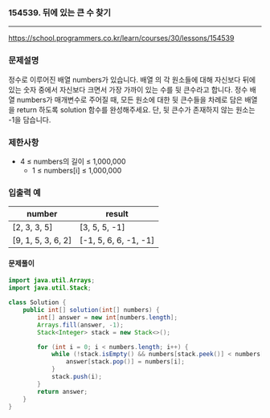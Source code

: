 ### 154539. 뒤에 있는 큰 수 찾기

---

https://school.programmers.co.kr/learn/courses/30/lessons/154539

### 문제설명

정수로 이루어진 배열 numbers가 있습니다. 배열 의 각 원소들에 대해 자신보다 뒤에 있는 숫자 중에서 자신보다 크면서 가장 가까이 있는 수를 뒷 큰수라고 합니다.
정수 배열 numbers가 매개변수로 주어질 때, 모든 원소에 대한 뒷 큰수들을 차례로 담은 배열을 return 하도록 solution 함수를 완성해주세요. 단, 뒷 큰수가 존재하지 않는 원소는 -1을 담습니다.

### 제한사항

- 4 ≤ numbers의 길이 ≤ 1,000,000
  - 1 ≤ numbers[i] ≤ 1,000,000

### 입출력 예


| number             | result                |
|--------------------|-----------------------|
| [2, 3, 3, 5]       | [3, 5, 5, -1]         |
| [9, 1, 5, 3, 6, 2] | [-1, 5, 6, 6, -1, -1] |

#### 문제풀이

```java
import java.util.Arrays;
import java.util.Stack;

class Solution {
    public int[] solution(int[] numbers) {
        int[] answer = new int[numbers.length];
        Arrays.fill(answer, -1);
        Stack<Integer> stack = new Stack<>();

        for (int i = 0; i < numbers.length; i++) {
            while (!stack.isEmpty() && numbers[stack.peek()] < numbers[i]) {
                answer[stack.pop()] = numbers[i];
            }
            stack.push(i);
        }
        return answer;
    }
}
```